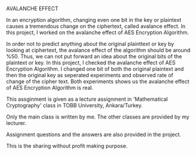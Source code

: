 AVALANCHE EFFECT

In an encryption algorithm, changing even one bit in the key or plaintext causes a tremendous change on the ciphertext, called avalance effect. In this project, I worked on the avalanche effect of AES Encryption Algorithm.

In order not to predict anything about the original plainttext or key by looking at ciphertext, the avalance effect of the algorithm should be around %50. Thus, we can not put forward an idea about the original bits of the plaintext or key. In this project, I checked the avalanche effect of AES Encryption Algorithm. I changed one bit of both the original plaintext and then the original key as seperated experiments and observed rate of change of the cipher text. Both experiments shows us the avalanche effect of AES Encryption Algorithm is real.

This assginment is given as a lecture assignment in 'Mathematical Cryptography' class in TOBB University, Ankara/Turkey.

Only the main class is written by me. The other classes are provided by my lecturer.

Assignment questions and the answers are also provided in the project.

This is the sharing without profit making purpose.
